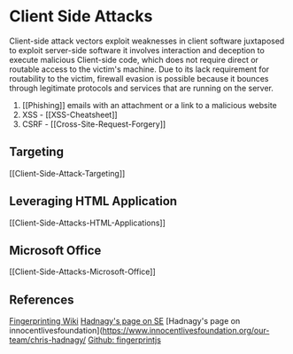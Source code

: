 # Client Side Attacks

Client-side attack vectors exploit weaknesses in client software juxtaposed to exploit server-side software it involves interaction and deception to execute malicious Client-side code, which does not require direct or routable access to the victim's machine. Due to its lack requirement for routability to the victim, firewall evasion is possible because it bounces through legitimate protocols and services that are running on the server.
1. [[Phishing]] emails with an attachment or a link to a malicious website 
2. XSS - [[XSS-Cheatsheet]]
3. CSRF - [[Cross-Site-Request-Forgery]]

## Targeting
[[Client-Side-Attack-Targeting]]

## Leveraging HTML Application
[[Client-Side-Attacks-HTML-Applications]]

## Microsoft Office
[[Client-Side-Attacks-Microsoft-Office]]

## References

[Fingerprinting Wiki](https://en.wikipedia.org/wiki/Device_fingerprint)
[Hadnagy's page on SE](https://www.social-engineer.com/social-engineer-team/christopher-hadnagy/)
[Hadnagy's page on innocentlivesfoundation](https://www.innocentlivesfoundation.org/our-team/chris-hadnagy/
[Github: fingerprintjs](https://github.com/fingerprintjs/fingerprintjs) 
